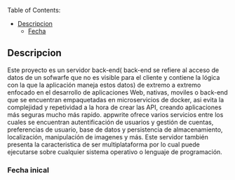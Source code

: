 

Table of Contents:

- [Descripcion](#installation)
  - [Fecha](#unix)
  

## Descripcion
Este proyecto es un servidor back-end( back-end se refiere al acceso de datos de un sofwarfe que no es visible para el cliente y contiene la lógica con la que la aplicación maneja estos datos) de extremo a extremo enfocado en el desarrollo de aplicaciones Web, nativas, moviles o back-end que se encuentran empaquetadas en microservicios de docker, asi evita la complejidad y repetividad a la hora de crear las API, creando aplicaciones más seguras mucho más rapido. appwrite ofrece varios servicios entre los cuales se encuentran autentificación de usuarios y gestión de cuentas, preferencias de usuario, base de datos y persistencia de almacenamiento, localización, manipulación de imagenes y más. Este servidor también presenta la caracteristica de ser multiplataforma por lo cual puede ejecutarse sobre cualquier sistema operativo o lenguaje de programación.

### Fecha inical

